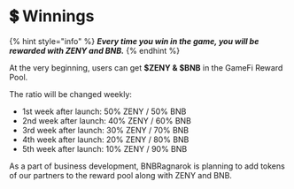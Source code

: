 # 💲 Winnings

{% hint style="info" %}
_**Every time you win in the game, you will be rewarded with ZENY and BNB.**_
{% endhint %}

At the very beginning, users can get **$ZENY & $BNB** in the GameFi Reward Pool.

The ratio will be changed weekly:

* 1st week after launch: 50% ZENY / 50% BNB
* 2nd week after launch: 40% ZENY / 60% BNB
* 3rd week after launch: 30% ZENY / 70% BNB
* 4th week after launch: 20% ZENY / 80% BNB
* 5th week after launch: 10% ZENY / 90% BNB

As a part of business development, BNBRagnarok is planning to add tokens of our partners to the reward pool along with ZENY and BNB.
